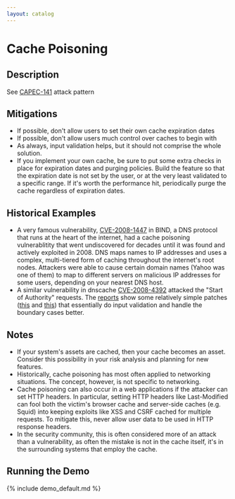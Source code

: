 ```yaml
---
layout: catalog
---
```

Cache Poisoning
================

Description
-----------

See [CAPEC-141](http://capec.mitre.org/data/definitions/141.html) attack pattern

Mitigations
-----------
* If possible, don't allow users to set their own cache expiration dates
* If possible, don't allow users much control over caches to begin with
* As always, input validation helps, but it should not comprise the whole solution.
* If you implement your own cache, be sure to put some extra checks in place for expiration dates and purging policies. Build the feature so that the expiration date is not set by the user, or at the very least validated to a specific range. If it's worth the performance hit, periodically purge the cache regardless of expiration dates.

Historical Examples
-------------------
* A very famous vulnerability, [CVE-2008-1447](http://cve.mitre.org/cgi-bin/cvename.cgi?name=CVE-2008-1447) in BIND, a DNS protocol that runs at the heart of the internet, had a cache poisoning vulnerablitity that went undiscovered for decades until it was found and actively exploited in 2008. DNS maps names to IP addresses and uses a complex, multi-tiered form of caching throughout the internet's root nodes. Attackers were able to cause certain domain names (Yahoo was one of them) to map to different servers on malicious IP addresses for some users, depending on your nearest DNS host.
* A similar vulnerability in dnscache [CVE-2008-4392](http://cve.mitre.org/cgi-bin/cvename.cgi?name=CVE-2008-4392) attacked the "Start of Authority" requests. The [reports](http://www.your.org/dnscache/) show some relatively simple patches ([this](http://www.your.org/dnscache/0001-dnscache-merge-similar-outgoing-queries.patch) and [this](http://www.your.org/dnscache/0002-dnscache-cache-soa-records.patch)) that essentially do input validation and handle the boundary cases better.

Notes
-----
* If your system's assets are cached, then your cache becomes an asset. Consider this possibility in your risk analysis and planning for new features.
* Historically, cache poisoning has most often applied to networking situations. The concept, however, is not specific to networking.
* Cache poisoning can also occur in a web applications if the attacker can set HTTP headers. In particular, setting HTTP headers like Last-Modified can fool both the victim's browser cache and server-side caches (e.g. Squid) into keeping exploits like XSS and CSRF cached for multiple requests. To mitigate this, never allow user data to be used in HTTP response headers.
* In the security community, this is often considered more of an attack than a vulnerability, as often the mistake is not in the cache itself, it's in the surrounding systems that employ the cache.

Running the Demo
----------------
{% include demo_default.md %}


